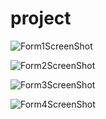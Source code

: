 # project
![Form1ScreenShot](https://github.com/emredogan7878/project/assets/112003747/1194b9cb-33a2-4499-b733-b84d3376cc8f)

![Form2ScreenShot](https://github.com/emredogan7878/project/assets/112003747/7e08bd4b-4f0a-4d64-9d64-2d8bcaa3cdb3)

![Form3ScreenShot](https://github.com/emredogan7878/project/assets/112003747/7461dc7c-fa95-4987-9a5d-de1062a2ddab)

![Form4ScreenShot](https://github.com/emredogan7878/project/assets/112003747/6a81fc64-71b7-4d74-9fa2-cad76428906d)

